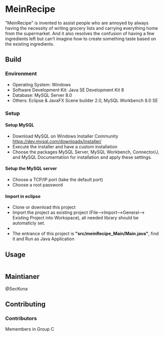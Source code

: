 # MeinRecipe

"MeinRecipe" is invented to assist people who are annoyed by always having the necessity of writing grocery lists and carrying everything home from the supermarket. And it also resolves the confusion of having a few ingredients left but can’t imagine how to create something taste based on the existing ingredients.

## Build
### Environment
* Operating System: Windows
* Software Development Kit: Java SE Development Kit 8
* Database: MySQL Server 8.0
* Others: Eclipse & JavaFX Scene builder 2.0, MySQL Workbench 8.0 SE
### Setup
#### Setup MySQL
* Download MySQL on Windows Installer Community https://dev.mysql.com/downloads/installer/
* Execute the installer and have a custom installation
* Choose the packages MySQL Server, MySQL Workbench, Connector/J, and MySQL Documentation for installation and apply these settings.
#### Setup the MySQL server
* Choose a TCP/IP port (take the default port)
* Choose a root password
#### Import in eclipse
* Clone or download this project
* Import the project as existing project (File-->Import-->General--> Existing Project into Workspace), all needed library should be automaticly set.
* 
* The entrance of this project is **"src/meinRecipe_Main/Main.java"**, find it and Run as Java Application
## Usage

```
```
## Maintianer
@SecKona
## Contributing

### Contributors
Memembers in Group C


